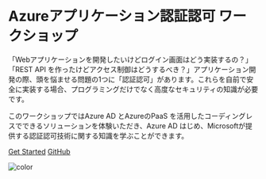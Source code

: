 # Azureアプリケーション認証認可 ワークショップ


「Webアプリケーションを開発したいけどログイン画面はどう実装するの？」「REST API を作ったけどアクセス制御はどうするべき？」アプリケーション開発の際、頭を悩ませる問題の1つに「認証認可」があります。これらを自前で安全に実装する場合、プログラミングだけでなく高度なセキュリティの知識が必要です。

このワークショップではAzure AD とAzureのPaaS を活用したコーディングレスでできるソリューションを体験いただき、Azure AD はじめ、Microsoftが提供する認証認可技術に関する知識を学ぶことができます。



[Get Started](#main)
[GitHub](https://github.com/asashiho/auth-workshop)


<!-- background color -->
![color](#f0f0f0)
